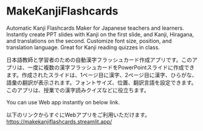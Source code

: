 # MakeKanjiFlashcards
Automatic Kanji Flashcards Maker for Japanese teachers and learners. Instantly create PPT slides with Kanji on the first slide, and Kanji, Hiragana, and translations on the second. Customize font size, position, and translation language. Great for Kanji reading quizzes in class.

日本語教師と学習者のための自動漢字フラッシュカード作成アプリです。このアプリは、一度に複数の漢字フラッシュカードをPowerPointスライドに作成できます。作成されたスライドは、1ページ目に漢字、2ページ目に漢字、ひらがな、語彙の翻訳が表示されます。フォントサイズ、位置、翻訳言語を設定できます。このアプリは、授業での漢字読みクイズなどに役立ちます。

You can use Web app instantly on below link.

以下のリンクからすぐにWebアプリをご利用いただけます。
https://makekanjiflashcards.streamlit.app/
